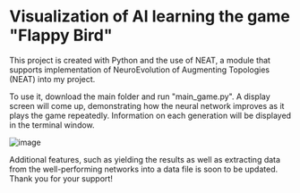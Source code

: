 # Visualization of AI learning the game "Flappy Bird"

This project is created with Python and the use of NEAT, a module that supports implementation of NeuroEvolution of Augmenting Topologies (NEAT) into my project.

To use it, download the main folder and run "main_game.py". A display screen will come up, demonstrating how the neural network improves as it plays the game repeatedly. Information on each generation will be displayed in the terminal window.

![image](https://github.com/user-attachments/assets/315831aa-7369-4412-9d67-b70b7da5ace5)

Additional features, such as yielding the results as well as extracting data from the well-performing networks into a data file is soon to be updated.
Thank you for your support!
